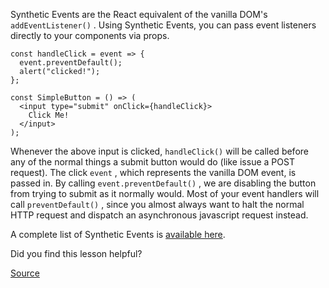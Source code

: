 Synthetic Events are the React equivalent of the vanilla DOM's `addEventListener()` . Using Synthetic Events, you can pass event listeners directly to your components via props.

    const handleClick = event => {
      event.preventDefault();
      alert("clicked!");
    };

    const SimpleButton = () => (
      <input type="submit" onClick={handleClick}>
        Click Me!
      </input>
    );

Whenever the above input is clicked, `handleClick()` will be called before any of the normal things a submit button would do (like issue a POST request). The click `event` , which represents the vanilla DOM event, is passed in. By calling `event.preventDefault()` , we are disabling the button from trying to submit as it normally would. Most of your event handlers will call `preventDefault()` , since you almost always want to halt the normal HTTP request and dispatch an asynchronous javascript request instead.

A complete list of Synthetic Events is [available here](https://facebook.github.io/react/docs/events.html).

Did you find this lesson helpful?

[Source](https://open.appacademy.io/learn/full-stack-online/react/synthetic-events)
